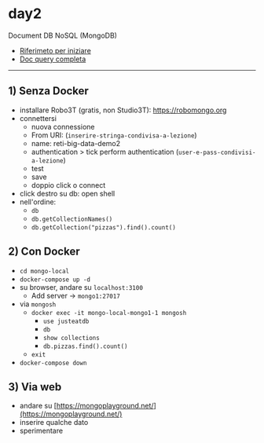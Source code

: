 # day2
Document DB NoSQL (MongoDB)

- [Riferimeto per iniziare](https://gabrielecorni.github.io/articles/mongodb-notes)
- [Doc query completa](https://docs.mongodb.com/manual/reference/operator/query/)

---

## 1) Senza Docker

- installare Robo3T (gratis, non Studio3T): https://robomongo.org
- connettersi
  - nuova connessione
  - From URI: (`inserire-stringa-condivisa-a-lezione`)
  - name: reti-big-data-demo2
  - authentication > tick perform authentication (`user-e-pass-condivisi-a-lezione`)
  - test
  - save
  - doppio click o connect
- click destro su db: open shell
- nell'ordine:
  - `db`
  - `db.getCollectionNames()`
  - `db.getCollection("pizzas").find().count()`

## 2) Con Docker

- `cd mongo-local`
- `docker-compose up -d`
- su browser, andare su `localhost:3100`
  - Add server -> `mongo1:27017`
- via `mongosh`
  - `docker exec -it mongo-local-mongo1-1 mongosh`
    - `use justeatdb`
    - `db`
    - `show collections`
    - `db.pizzas.find().count()`
  - `exit`
- `docker-compose down`

## 3) Via web

- andare su [https://mongoplayground.net/](https://mongoplayground.net/)
- inserire qualche dato
- sperimentare
